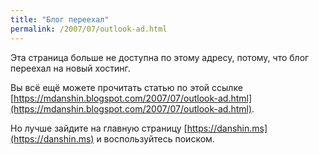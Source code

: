 ```yaml
---
title: "Блог переехал"
permalink: /2007/07/outlook-ad.html
---
```

Эта страница больше не доступна по этому адресу, потому, что блог переехал на новый хостинг.

Вы всё ещё можете прочитать статью по этой ссылке [https://mdanshin.blogspot.com/2007/07/outlook-ad.html](https://mdanshin.blogspot.com/2007/07/outlook-ad.html).

Но лучше зайдите на главную страницу [https://danshin.ms](https://danshin.ms) и воспользуйтесь поиском.